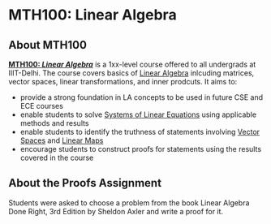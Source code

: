 # MTH100: Linear Algebra

## About MTH100

**[MTH100: *Linear Algebra*](http://techtree.iiitd.edu.in/viewDescription/filename?=MTH100)** is a 1xx-level course offered to all undergrads at IIIT-Delhi. The course covers basics of [Linear Algebra](https://en.wikipedia.org/wiki/Linear_algebra) inlcuding matrices, vector spaces, linear transformations, and inner prodcuts. It aims to:

- provide a strong foundation in LA concepts to be used in future CSE and ECE courses
- enable students to solve [Systems of Linear Equations](https://en.wikipedia.org/wiki/System_of_linear_equations) using applicable methods and results
- enable students to identify the truthness of statements involving [Vector Spaces](https://en.wikipedia.org/wiki/Vector_space) and [Linear Maps](https://en.wikipedia.org/wiki/Linear_map)
- encourage students to construct proofs for statements using the results covered in the course

## About the Proofs Assignment

Students were asked to choose a problem from the book Linear Algebra Done Right, 3rd Edition by Sheldon Axler and write a proof for it.
